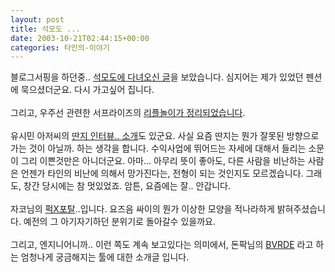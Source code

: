 ```yaml
---
layout: post
title: 석모도 ...
date: 2003-10-21T02:44:15+00:00
categories: 타인의-이야기
---
```

블로그서핑을 하던중.. <a href="http://www.kwack.pe.kr/index.html?blogFile=2003_10_01_monthly.html#106597051683428585" target=bb>석모도에 다녀오신 글</a>을 보았습니다. 심지어는 제가 있었던 펜션에 묵으셨더군요. 다시 가고싶어 집니다.<br /><br />그리고, 우주선 관련한 서프라이즈의 <a href="http://ssall.com/MT/archives/000555.html" target=bb>리플놀이가 정리되었습니다</a>.<br /><br />유시민 아저씨의 <a href="http://blog.webservices.or.kr/hollobit/archives/000199.html" target=bb>딴지 인터뷰.. 소개</a>도 있군요.  사실 요즘 딴지는 뭔가 잘못된 방향으로 가는 것이 아닐까. 하는 생각을 합니다. 수익사업에 뛰어드는 자세에 대해서 들리는 소문이 그리 이쁜것만은 아니더군요. 아마... 아무리 뜻이 좋아도, 다른 사람을 비난하는 사람은 언젠가 타인의 비난에 의해서 망가진다는, 전형이 되는 것인지도 모르겠습니다. 그래도, 창간 당시에는 참 멋있었죠. 암튼, 요즘에는 잘.. 안갑니다.<br /><br />자코님의 <a href="http://www.jacopast.com/mt/archives/000838.html" target=bb>퍽X포탈</a>..입니다. 요즈음 싸이의 뭔가 이상한 모양을 적나라하게 밝혀주셨습니다. 예전의 그 아기자기하던 분위기로 돌아갈수 있을까요.<br /><br />그리고, 엔지니어니까.. 이런 쪽도 계속 보고있다는 의미에서, 돈팍님의 <a href="http://www.docuverse.com/blog/donpark/2003/10/19.html#a985" target=bb>BVRDE</a> 라고 하는 엄청나게 궁금해지는 툴에 대한 소개글 입니다.
